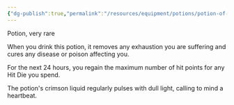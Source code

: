 ```yaml
---
{"dg-publish":true,"permalink":"/resources/equipment/potions/potion-of-vitality/"}
---
```


Potion, very rare 

When you drink this potion, it removes any exhaustion you are suffering and cures any disease or poison affecting you. 

For the next 24 hours, you regain the maximum number of hit points for any Hit Die you spend. 

The potion's crimson liquid regularly pulses with dull light, calling to mind a heartbeat.